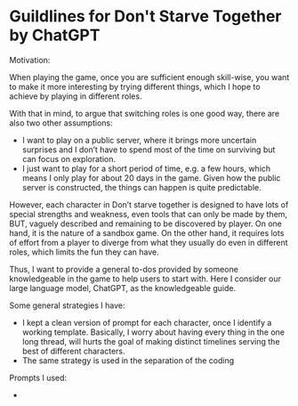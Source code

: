 # Guildlines for Don't Starve Together by ChatGPT

Motivation:

When playing the game, once you are sufficient enough skill-wise, you want to make it more interesting by trying different things, which I hope to achieve by playing in different roles. 

With that in mind, to argue that switching roles is one good way, there are also two other assumptions:
- I want to play on a public server, where it brings more uncertain surprises and I don’t have to spend most of the time on surviving but can focus on exploration.
- I just want to play for a short period of time, e.g. a few hours, which means I only play for about 20 days in the game. Given how the public server is constructed, the things can happen is quite predictable. 

However, each character in Don’t starve together is designed to have lots of special strengths and weakness, even tools that can only be made by them, BUT, vaguely described and remaining to be  discovered by player. On one hand, it is the nature of a sandbox game. On the other hand, it requires lots of effort from a player to diverge from what they usually do even in different roles, which limits the fun they can have. 

Thus, I want to provide a general to-dos provided by someone knowledgeable in the game to help users to start with. Here I consider our large language model, ChatGPT, as the knowledgeable guide. 

Some general strategies I have:

- I kept a clean version of prompt for each character, once I identify a working template. Basically, I worry about having every thing in the one long thread, will hurts the goal of making distinct timelines serving the best of different characters. 
- The same strategy is used in the separation of the coding  

Prompts I used:

- 
